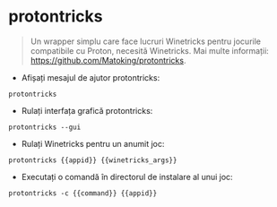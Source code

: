 # protontricks

> Un wrapper simplu care face lucruri Winetricks pentru jocurile compatibile cu Proton, necesită Winetricks.
> Mai multe informații: <https://github.com/Matoking/protontricks>.

- Afișați mesajul de ajutor protontricks:

`protontricks`

- Rulați interfața grafică protontricks:

`protontricks --gui`

- Rulați Winetricks pentru un anumit joc:

`protontricks {{appid}} {{winetricks_args}}`

- Executați o comandă în directorul de instalare al unui joc:

`protontricks -c {{command}} {{appid}}`
